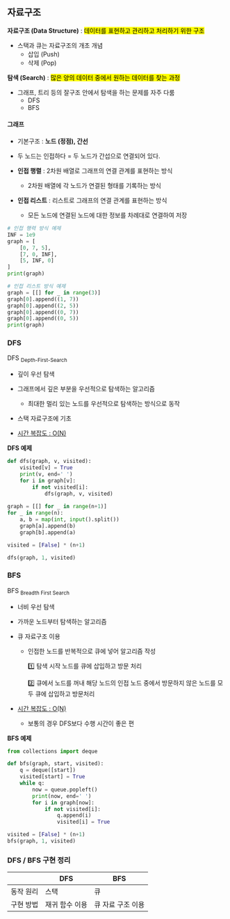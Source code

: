 ## 자료구조

**자료구조 (Data Structure)** : <mark>데이터를 표현하고 관리하고 처리하기 위한 구조</mark>

- 스택과 큐는 자료구조의 개초 개념
  - 삽입 (Push)
  - 삭제 (Pop)

**탐색 (Search)** : <mark>많은 양의 데이터 중에서 원하는 데이터를 찾는 과정</mark>

- 그래프, 트리 등의 잘구조 안에서 탐색을 하는 문제를 자주 다룸
  - DFS
  - BFS



#### 그래프

- 기본구조 : **노드 (정점), 간선**

- 두 노드는 인접하다 = 두 노드가 간섭으로 연결되어 있다.

- **인접 행렬** : 2차원 배열로 그래프의 연결 관계를 표현하는 방식
  - 2차원 배열에 각 노드가 연결된 형태를 기록하는 방식

- **인접 리스트** : 리스트로 그래프의 연결 관계를 표현하는 방식
  - 모든 노드에 연결된 노드에 대한 정보를 차례대로 연결하여 저장

```python
# 인접 행력 방식 예제
INF = 1e9
graph = [
    [0, 7, 5],
    [7, 0, INF],
    [5, INF, 0]
]
print(graph)

# 인접 리스트 방식 예제
graph = [[] for _ in range(3)]
graph[0].append((1, 7))
graph[0].append((2, 5))
graph[0].append((0, 7))
graph[0].append((0, 5))
print(graph)
```



### DFS

DFS <sub>Depth-First-Search</sub>

- 깊이 우선 탐색
- 그래프에서 깊은 부분을 우선적으로 탐색하는 알고리즘
  - 최대한 멀리 있는 노드를 우선적으로 탐색하는 방식으로 동작

- 스택 자료구조에 기초
- <u>시간 복잡도 : O(N)</u>

**DFS 예제**

```python
def dfs(graph, v, visited):
    visited[v] = True
    print(v, end=' ')
    for i in graph[v]:
        if not visited[i]:
            dfs(graph, v, visited)
            
graph = [[] for _ in range(n+1)]
for _ in range(n):
    a, b = map(int, input().split())
    graph[a].append(b)
    graph[b].append(a)

visited = [False] * (n+1)

dfs(graph, 1, visited)
```



### BFS

BFS <sub>Breadth First Search</sub>

- 너비 우선 탐색

- 가까운 노드부터 탐색하는 알고리즘

- 큐 자료구조 이용

  - 인접한 노드를 반복적으로 큐에 넣어 알고리즘 작성

    1️⃣ 탐색 시작 노드를 큐에 삽입하고 방문 처리 

    2️⃣ 큐에서 노드를 꺼내 해당 노드의 인접 노드 중에서 방문하지 않은 노드를 모두 큐에 삽입하고 방문처리

- <u>시간 복잡도 : O(N)</u>
  - 보통의 경우 DFS보다 수행 시간이 좋은 편

**BFS 예제**

```python
from collections import deque

def bfs(graph, start, visited):
    q = deque([start])
    visited[start] = True
    while q:
        now = queue.popleft()
        print(now, end=' ')
        for i in graph[now]:
            if not visited[i]:
                q.append(i)
                visited[i] = True

visited = [False] * (n+1)
bfs(graph, 1, visited)
```



### DFS / BFS 구현 정리

|           | DFS            | BFS               |
| --------- | -------------- | ----------------- |
| 동작 원리 | 스택           | 큐                |
| 구현 방법 | 재귀 함수 이용 | 큐 자료 구조 이용 |

